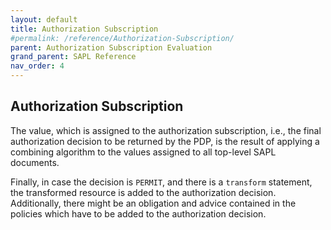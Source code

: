 ```yaml
---
layout: default
title: Authorization Subscription
#permalink: /reference/Authorization-Subscription/
parent: Authorization Subscription Evaluation
grand_parent: SAPL Reference
nav_order: 4
---
```


## Authorization Subscription

The value, which is assigned to the authorization subscription, i.e., the final authorization decision to be returned by the PDP, is the result of applying a combining algorithm to the values assigned to all top-level SAPL documents.

Finally, in case the decision is `PERMIT`, and there is a `transform` statement, the transformed resource is added to the authorization decision. Additionally, there might be an obligation and advice contained in the policies which have to be added to the authorization decision.